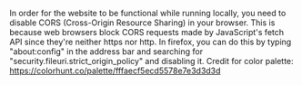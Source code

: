 In order for the website to be functional while running locally, you need to disable CORS (Cross-Origin Resource Sharing) in your browser. This is because web browsers block CORS requests made by JavaScript's fetch API since they're neither https nor http.
In firefox, you can do this by typing "about:config" in the address bar and searching for "security.fileuri.strict_origin_policy" and disabling it.
Credit for color palette: https://colorhunt.co/palette/fffaecf5ecd5578e7e3d3d3d